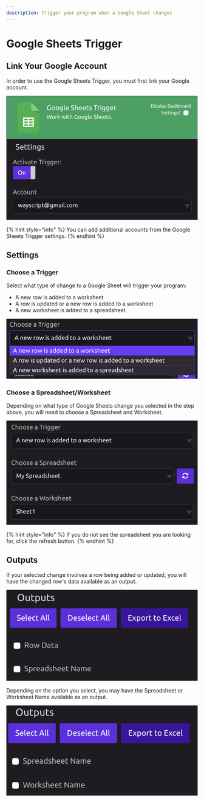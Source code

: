 ```yaml
---
description: Trigger your program when a Google Sheet changes
---
```


# Google Sheets Trigger

## Link Your Google Account

In order to use the Google Sheets Trigger, you must first link your Google account.

![](../.gitbook/assets/screen-shot-2019-07-15-at-11.11.36-am.png)

{% hint style="info" %}
You can add additional accounts from the Google Sheets Trigger settings.
{% endhint %}

## Settings

### Choose a Trigger

Select what type of change to a Google Sheet will trigger your program:

* A new row is added to a worksheet
* A row is updated or a new row is added to a worksheet
* A new worksheet is added to a spreadsheet

![](../.gitbook/assets/screen-shot-2019-07-15-at-11.23.05-am.png)

### Choose a Spreadsheet/Worksheet

Depending on what type of Google Sheets change you selected in the step above, you will need to choose a Spreadsheet and Worksheet.

![](../.gitbook/assets/screen-shot-2019-07-15-at-11.27.31-am.png)

{% hint style="info" %}
If you do not see the spreadsheet you are looking for, click the refresh button.
{% endhint %}

## Outputs

If your selected change involves a row being added or updated, you will have the changed row's data available as an output.

![](../.gitbook/assets/screen-shot-2019-07-15-at-11.12.32-am.png)

Depending on the option you select, you may have the Spreadsheet or Worksheet Name available as an output.

![](../.gitbook/assets/screen-shot-2019-07-15-at-11.12.49-am.png)

